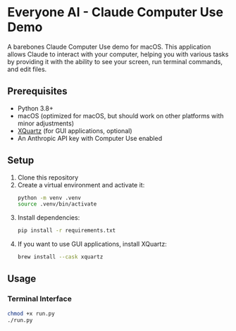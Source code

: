 # Everyone AI - Claude Computer Use Demo

A barebones Claude Computer Use demo for macOS. This application allows Claude to interact with your computer, helping you with various tasks by providing it with the ability to see your screen, run terminal commands, and edit files.

## Prerequisites

- Python 3.8+
- macOS (optimized for macOS, but should work on other platforms with minor adjustments)
- [XQuartz](https://www.xquartz.org/) (for GUI applications, optional)
- An Anthropic API key with Computer Use enabled

## Setup

1. Clone this repository
2. Create a virtual environment and activate it:
   ```bash
   python -m venv .venv
   source .venv/bin/activate
   ```
3. Install dependencies:
   ```bash
   pip install -r requirements.txt
   ```
4. If you want to use GUI applications, install XQuartz:
   ```bash
   brew install --cask xquartz
   ```

## Usage

### Terminal Interface

```bash
chmod +x run.py
./run.py
```